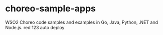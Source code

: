 # choreo-sample-apps

WSO2 Choreo code samples and examples in Go, Java, Python, .NET and Node.js.
red
123 auto deploy
